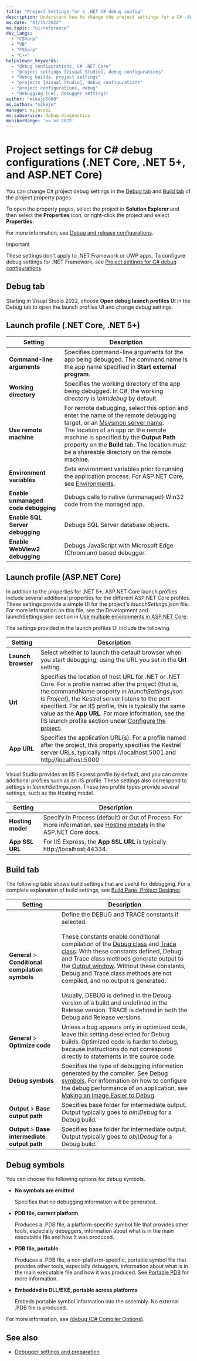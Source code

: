 ```yaml
---
title: "Project Settings for a .NET C# debug config"
description: Understand how to change the project settings for a C# .NET 5+ or .NET Core debug configuration in Visual Studio, using the Debug tab and Build tab of the project property pages.
ms.date: "07/15/2022"
ms.topic: "ui-reference"
dev_langs:
  - "CSharp"
  - "VB"
  - "FSharp"
  - "C++"
helpviewer_keywords:
  - "debug configurations, C# .NET Core"
  - "project settings [Visual Studio], debug configurations"
  - "debug builds, project settings"
  - "projects [Visual Studio], debug configurations"
  - "project configurations, debug"
  - "debugging [C#], debugger settings"
author: "mikejo5000"
ms.author: "mikejo"
manager: mijacobs
ms.subservice: debug-diagnostics
monikerRange: '>= vs-2022'
---
```

# Project settings for C# debug configurations (.NET Core, .NET 5+, and ASP.NET Core)

You can change C# project debug settings in the [Debug tab](#debug-tab) and [Build tab](#build-tab) of the project property pages.

To open the property pages, select the project in **Solution Explorer** and then select the **Properties** icon, or right-click the project and select **Properties**.

For more information, see [Debug and release configurations](how-to-set-debug-and-release-configurations.md).

>[!IMPORTANT]
>These settings don't apply to .NET Framework or UWP apps. To configure debug settings for .NET Framework, see [Project settings for C# debug configurations](../debugger/project-settings-for-csharp-debug-configurations.md).

## Debug tab

Starting in Visual Studio 2022, choose **Open debug launch profiles UI** in the Debug tab to open the launch profiles UI and change debug settings.

## Launch profile (.NET Core, .NET 5+)

|Setting|Description|
|-------------------------------------| - |
|**Command-line arguments** | Specifies command-line arguments for the app being debugged. The command name is the app name specified in **Start external program**. |
|**Working directory** | Specifies the working directory of the app being debugged. In C#, the working directory is *\bin\debug* by default. |
|**Use remote machine**|For remote debugging, select this option and enter the name of the remote debugging target, or an [Msvsmon server name](../debugger/remote-debugging.md). <br />The location of an app on the remote machine is specified by the **Output Path** property on the **Build** tab. The location must be a shareable directory on the remote machine. |
|**Environment variables**|Sets environment variables prior to running the application process. For ASP.NET Core, see [Environments](/aspnet/core/fundamentals/environments#environments-1).|
|**Enable unmanaged code debugging** | Debugs calls to native (unmanaged) Win32 code from the managed app. |
|**Enable SQL Server debugging** | Debugs SQL Server database objects. |
|**Enable WebView2 debugging**| Debugs JavaScript with Microsoft Edge (Chromium) based debugger.|

## Launch profile (ASP.NET Core)

In addition to the properties for .NET 5+, ASP.NET Core launch profiles include several additional properties for the different ASP.NET Core profiles. These settings provide a simple UI for the project's *launchSettings.json* file. For more information on this file, see the Development and launchSettings.json section in [Use multiple environments in ASP.NET Core](/aspnet/core/fundamentals/environments).

The settings provided in the launch profiles UI include the following.

|Setting|Description|
|-------------------------------------| - |
|**Launch browser**|Select whether to launch the default browser when you start debugging, using the URL you set in the **Url** setting.|
|**Url**|Specifies the location of host URL for .NET or .NET Core. For a profile named after the project (that is, the commandName property in *launchSettings.json* is *Project*), the Kestrel server listens to the port specified. For an IIS profile, this is typically the same value as the **App URL**. For more information, see the IIS launch profile section under [Configure the project](/aspnet/core/host-and-deploy/iis/development-time-iis-support#configure-the-project).|
|**App URL**|Specifies the application URL(s). For a profile named after the project, this property specifies the Kestrel server URLs, typically https://localhost:5001 and http://localhost:5000|

Visual Studio provides an IIS Express profile by default, and you can create additional profiles such as an IIS profile. These settings also correspond to settings in *launchSettings.json*. These two profile types provide several settings, such as the Hosting model.

|Setting|Description|
|-------------------------------------| - |
|**Hosting model**|Specify In Process (default) or Out of Process. For more information, see [Hosting models](/aspnet/core/host-and-deploy/aspnet-core-module#hosting-models) in the ASP.NET Core docs.|
|**App SSL URL**|For IIS Express, the **App SSL URL** is typically http://localhost:44334.|

## Build tab

The following table shows build settings that are useful for debugging. For a complete explanation of build settings, see [Build Page, Project Designer](../ide/reference/build-page-project-designer-csharp.md).

|Setting|Description|
|-------------|-----------------|
|**General** > **Conditional compilation symbols**|Define the DEBUG and TRACE constants if selected.<br /><br /> These constants enable conditional compilation of the [Debug class](/dotnet/api/system.diagnostics.debug) and [Trace class](/dotnet/api/system.diagnostics.trace). With these constants defined, Debug and Trace class methods generate output to the [Output window](../ide/reference/output-window.md). Without these constants, Debug and Trace class methods are not compiled, and no output is generated.<br /><br />Usually, DEBUG is defined in the Debug version of a build and undefined in the Release version. TRACE is defined in both the Debug and Release versions.|
|**General** > **Optimize code**|Unless a bug appears only in optimized code, leave this setting deselected for Debug builds. Optimized code is harder to debug, because instructions do not correspond directly to statements in the source code.|
|**Debug symbols**|Specifies the type of debugging information generated by the compiler. See [Debug symbols](#debug-symbols). For information on how to configure the debug performance of an application, see [Making an Image Easier to Debug](/dotnet/framework/debug-trace-profile/making-an-image-easier-to-debug).|
|**Output** > **Base output path**|Specifies base folder for intermediate output. Output typically goes to *bin\Debug* for a Debug build.|
|**Output** > **Base intermediate output path**|Specifies base folder for intermediate output. Output typically goes to *obj\Debug* for a Debug build.|

## Debug symbols

You can choose the following options for debug symbols.

- **No symbols are emitted**

   Specifies that no debugging information will be generated.

- **PDB file, current platform**

   Produces a .PDB file, a platform-specific symbol file that provides other tools, especially debuggers, information about what is in the main executable file and how it was produced.

- **PDB file, portable**

   Produces a .PDB file, a non-platform-specific, portable symbol file that provides other tools, especially debuggers, information about what is in the main executable file and how it was produced. See [Portable PDB](https://github.com/dotnet/core/blob/master/Documentation/diagnostics/portable_pdb.md) for more information.

- **Embedded in DLL/EXE, portable across platforms**

   Embeds portable symbol information into the assembly. No external .PDB file is produced.

For more information, see [/debug (C# Compiler Options)](/dotnet/csharp/language-reference/compiler-options/debug-compiler-option).

## See also

- [Debugger settings and preparation](../debugger/debugger-settings-and-preparation.md)